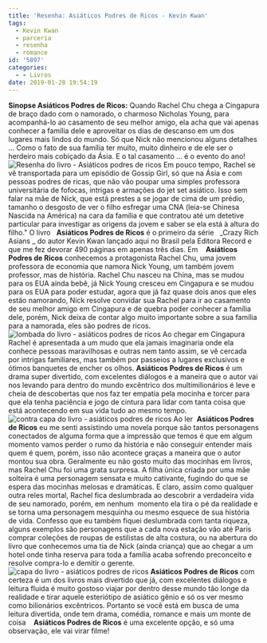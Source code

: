 ```yaml
---
title: 'Resenha: Asiáticos Podres de Ricos - Kevin Kwan'
tags:
  - Kevin Kwan
  - parceria
  - resenha
  - romance
id: '5897'
categories:
  - - Livros
date: 2019-01-28 19:54:19
---
```


**Sinopse Asiáticos Podres de Ricos:** Quando Rachel Chu chega a Cingapura de braço dado com o namorado, o charmoso Nicholas Young, para acompanhá-lo ao casamento de seu melhor amigo, ela acha que vai apenas conhecer a família dele e aproveitar os dias de descanso em um dos lugares mais lindos do mundo. Só que Nick não mencionou alguns detalhes ... Como o fato de sua família ter muito, muito dinheiro e de ele ser o herdeiro mais cobiçado da Ásia. E o tal casamento ... é o evento do ano! ![Resenha do livro - Asiáticos podres de ricos](/wp-content/uploads/2019/01/resenha-livro-asiáticos-podres-de-rico.jpg "Resenha do livro - Asiáticos podres de ricos") Em pouco tempo, Rachel se vê transportada para um episódio de Gossip Girl, só que na Ásia e com pessoas podres de ricas, que não vão poupar uma simples professora universitária de fofocas, intrigas e armações do jet set asiático. Isso sem falar na mãe de Nick, que está prestes a se jogar de cima de um prédio, tamanho o desgosto de ver o filho esfregar uma CNA (leia-se Chinesa Nascida na América) na cara da família e que contratou até um detetive particular para investigar as origens da jovem e saber se ela está à altura do filho." O livro   **Asiáticos Podres de Ricos** é o primeiro da série   _Crazy Rich Asians _ do autor Kevin Kwan lançado aqui no Brasil pela Editora Record e que me fez devorar 490 páginas em apenas três dias. Em    **Asiáticos Podres de Ricos** conhecemos a protagonista Rachel Chu, uma jovem professora de economia que namora Nick Young, um também jovem professor, mas de história. Rachel Chu nasceu na China, mas se mudou para os EUA ainda bebê, já Nick Young cresceu em Cingapura e se mudou para os EUA para poder estudar, agora que já faz quase dois anos que eles estão namorando, Nick resolve convidar sua Rachel para ir ao casamento de seu melhor amigo em Cingapura e de quebra poder conhecer a família dele, porém, Nick deixa de contar algo muito importante sobre a sua família para a namorada, eles são podres de ricos. ![lombada do livro - asiáticos podres de ricos](/wp-content/uploads/2019/01/lombada-livro-asiáticos-podres-de-ricos.jpg "lombada do livro - asiáticos podres de ricos") Ao chegar em Cingapura Rachel é apresentada a um mudo que ela jamais imaginaria onde ela conhece pessoas maravilhosas e outras nem tanto assim, se vê cercada por intrigas familiares, mas também por passeios a lugares exclusivos e ótimos banquetes de encher os olhos. **Asiáticos Podres de Ricos** é um drama super divertido, com excelentes diálogos e a maneira que o autor vai nos levando para dentro do mundo excêntrico dos multimilionários é leve e cheia de descobertas que nos faz ter empatia pela mocinha e torcer para que ela tenha paciência e jogo de cintura para lidar com tanta coisa que está acontecendo em sua vida tudo ao mesmo tempo. ![contra capa do livro - asiáticos podres de ricos](/wp-content/uploads/2019/01/contra-capa-livro-asiáticos-podres-de-ricos.jpg "contra capa do livro - asiáticos podres de ricos") Ao ler  **Asiáticos Podres de Ricos** eu me senti assistindo uma novela porque são tantos personagens conectados de alguma forma que a impressão que temos é que em algum momento vamos perder o rumo da história e não conseguir entender mais quem é quem, porém, isso não acontece graças a maneira que o autor montou sua obra. Geralmente eu não gosto muito das mocinhas em livros, mas Rachel Chu foi uma grata surpresa. A filha única criada por uma mãe solteira é uma personagem sensata e muito cativante, fugindo do que se espera das mocinhas melosas e dramáticas. E claro, assim como qualquer outra reles mortal, Rachel fica deslumbrada ao descobrir a verdadeira vida de seu namorado, porém, em nenhum  momento ela tira o pé da realidade e se torna uma personagem mesquinha ou mesmo esquece de sua história de vida. Confesso que eu também fiquei deslumbrada com tanta riqueza, alguns exemplos são personagens que a cada nova estação vão até Paris comprar coleções de roupas de estilistas de alta costura, ou na abertura do livro que conhecemos uma tia de Nick (ainda criança) que ao chegar a um hotel onde tinha reserva para toda a família acaba sofrendo preconceito e resolve compra-lo e demitir o gerente. ![capa do livro - asiáticos podres de ricos](/wp-content/uploads/2019/01/capa-livro-asiáticos-podres-de-ricos.jpg) **Asiáticos Podres de Ricos** com certeza é um dos livros mais divertido que já, com excelentes diálogos e leitura fluida é muito gostoso viajar por dentro desse mundo tão longe da realidade e tirar aquele esteriótipo de asiático gênio e só os ver mesmo como bilionários excêntricos. Portanto se você está em busca de uma leitura divertida, onde tem drama, comédia, romance e mais um monte de coisa    **Asiáticos Podres de Ricos** é uma excelente opção, e só uma observação, ele vai virar filme!
